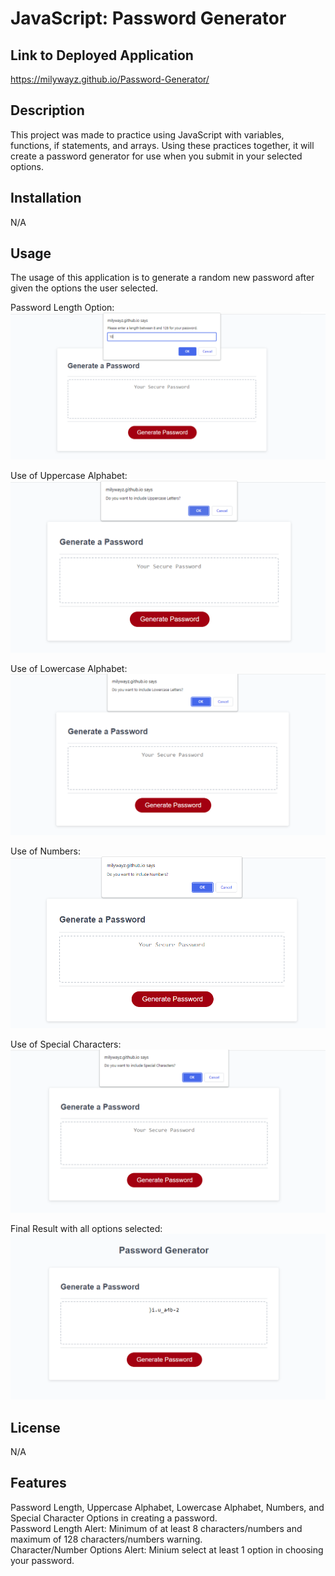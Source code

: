 # JavaScript: Password Generator

## Link to Deployed Application

https://milywayz.github.io/Password-Generator/


## Description

This project was made to practice using JavaScript with variables, functions, if statements, and arrays. Using these practices together, it will create a password generator for use when you submit in your selected options.

## Installation

N/A

## Usage

The usage of this application is to generate a random new password after given the options the user selected.<br>

Password Length Option:
![Alt text](./assets/Length-image.png)

Use of Uppercase Alphabet:
![Alt text](./assets/Upper-image.png)

Use of Lowercase Alphabet:
![Alt text](./assets/Lower-image.png)

Use of Numbers:
![Alt text](./assets/Number-image.png)

Use of Special Characters:
![Alt text](./assets/Special-image.png)

Final Result with all options selected:
![Alt text](./assets/Final-image.png)
   
## License

N/A


## Features

Password Length, Uppercase Alphabet, Lowercase Alphabet, Numbers, and Special Character Options in creating a password.<br>
Password Length Alert: Minimum of at least 8 characters/numbers and maximum of 128 characters/numbers warning.<br>
Character/Number Options Alert: Minium select at least 1 option in choosing your password.

